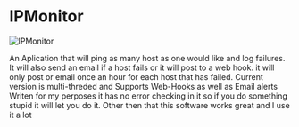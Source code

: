 # IPMonitor


![IPMonitor](https://user-images.githubusercontent.com/42901465/230781543-867aa71c-5a64-42ec-8d94-191f0041a1a2.jpg)



An Aplication that will ping as many host as one would like and log failures.
It will also send an email if a host fails or it will post to a web hook.
it will only post or email once an hour for each host that has failed.
Current version is multi-threded and Supports Web-Hooks as well as Email alerts
Writen for my perposes it has no error checking in it so if you do something 
stupid it will let you do it. Other then that this software works great and I use it a lot


